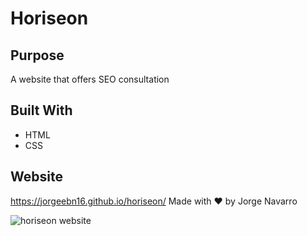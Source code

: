 # Horiseon


## Purpose
A website that offers SEO consultation

## Built With
* HTML
* CSS

## Website
https://jorgeebn16.github.io/horiseon/
Made with ❤️ by Jorge Navarro

![horiseon website](./assets/images/horiseon.png)